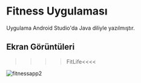 # Fitness Uygulaması 

Uygulama Android Studio'da Java diliyle yazılmıştır.

## Ekran Görüntüleri


>>>>FitLife<<<<



![fitnessapp2](https://github.com/zaylmzdr/FitnessApp/assets/117684749/34228958-f77d-4443-8e06-2230cc0293ac)


